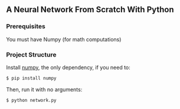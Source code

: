 ## A Neural Network From Scratch With Python

### Prerequisites
You must have Numpy (for math computations)

### Project Structure
Install [numpy](http://www.numpy.org/), the only dependency, if you need to:

```bash
$ pip install numpy
```

Then, run it with no arguments:

```bash
$ python network.py
```
